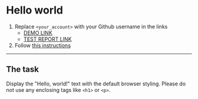 # Hello world
1. Replace `<your_account>` with your Github username in the links
    - [DEMO LINK](https://SergeyZub.github.io/layout_hello-world/) <br>
    - [TEST REPORT LINK](https://SergeyZub.github.io/layout_hello-world/report/html_report/)
2. Follow [this instructions](https://mate-academy.github.io/layout_task-guideline/)
___

## The task 
Display the "Hello, world!" text with the default browser styling. Please do not 
use any enclosing tags like `<h1>` or `<p>`.
